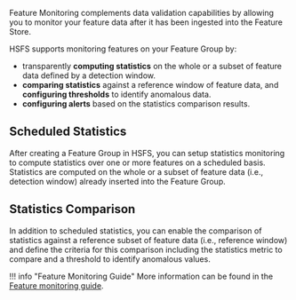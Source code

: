 Feature Monitoring complements data validation capabilities by allowing you to monitor your feature data after it has been ingested into the Feature Store.

HSFS supports monitoring features on your Feature Group by:

- transparently **computing statistics** on the whole or a subset of feature data defined by a detection window.
- **comparing statistics** against a reference window of feature data, and **configuring thresholds** to identify anomalous data.
- **configuring alerts** based on the statistics comparison results.

## Scheduled Statistics

After creating a Feature Group in HSFS, you can setup statistics monitoring to compute statistics over one or more features on a scheduled basis. Statistics are computed on the whole or a subset of feature data (i.e., detection window) already inserted into the Feature Group.

## Statistics Comparison

In addition to scheduled statistics, you can enable the comparison of statistics against a reference subset of feature data (i.e., reference window) and define the criteria for this comparison including the statistics metric to compare and a threshold to identify anomalous values.

!!! info "Feature Monitoring Guide"
    More information can be found in the [Feature monitoring guide](../../../user_guides/fs/feature_monitoring/index.md).


